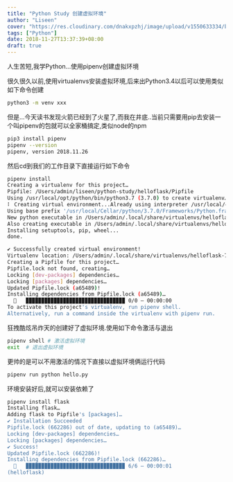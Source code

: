 ```yaml
---
title: "Python Study 创建虚拟环境"
author: "Liseen"
cover: "https://res.cloudinary.com/dnakxpzhj/image/upload/v1550633334/blog/python.jpg"
tags: ["Python"]
date: 2018-11-27T13:37:39+08:00
draft: true
---
```


人生苦短,我学Python...使用pipenv创建虚拟环境

<!--more-->

很久很久以前,使用virtualenvs安装虚拟环境,后来出Python3.4以后可以使用类似如下命令创建

```bash
python3 -m venv xxx
```

但是...今天读书发现火箭已经到了火星了,而我在井底..当前只需要用pip去安装一个叫pipenv的包就可以全家桶搞定,类似node的npm

```bash
pip3 install pipenv
pipenv --version
pipenv, version 2018.11.26
```

然后cd到我们的工作目录下直接运行如下命令

```bash
pipenv install
Creating a virtualenv for this project…
Pipfile: /Users/admin/liseen/python-study/helloflask/Pipfile
Using /usr/local/opt/python/bin/python3.7 (3.7.0) to create virtualenv…
⠇ Creating virtual environment...Already using interpreter /usr/local/opt/python/bin/python3.7
Using base prefix '/usr/local/Cellar/python/3.7.0/Frameworks/Python.framework/Versions/3.7'
New python executable in /Users/admin/.local/share/virtualenvs/helloflask-7D2RnkZA/bin/python3.7
Also creating executable in /Users/admin/.local/share/virtualenvs/helloflask-7D2RnkZA/bin/python
Installing setuptools, pip, wheel...
done.

✔ Successfully created virtual environment!
Virtualenv location: /Users/admin/.local/share/virtualenvs/helloflask-7D2RnkZA
Creating a Pipfile for this project…
Pipfile.lock not found, creating…
Locking [dev-packages] dependencies…
Locking [packages] dependencies…
Updated Pipfile.lock (a65489)!
Installing dependencies from Pipfile.lock (a65489)…
  🐍   ▉▉▉▉▉▉▉▉▉▉▉▉▉▉▉▉▉▉▉▉▉▉▉▉▉▉▉▉▉▉▉▉ 0/0 — 00:00:00
To activate this project's virtualenv, run pipenv shell.
Alternatively, run a command inside the virtualenv with pipenv run.
```

狂拽酷炫吊炸天的创建好了虚拟环境.使用如下命令激活与退出

```bash
pipenv shell # 激活虚拟环境
exit  # 退出虚拟环境
```

更帅的是可以不用激活的情况下直接以虚拟环境俩运行代码

```bash
pipenv run python hello.py
```

环境安装好后,就可以安装依赖了

```bash
pipenv install flask
Installing flask…
Adding flask to Pipfile's [packages]…
✔ Installation Succeeded
Pipfile.lock (662286) out of date, updating to (a65489)…
Locking [dev-packages] dependencies…
Locking [packages] dependencies…
✔ Success!
Updated Pipfile.lock (662286)!
Installing dependencies from Pipfile.lock (662286)…
  🐍   ▉▉▉▉▉▉▉▉▉▉▉▉▉▉▉▉▉▉▉▉▉▉▉▉▉▉▉▉▉▉▉▉ 6/6 — 00:00:01
(helloflask)
```
